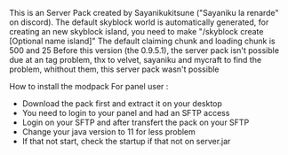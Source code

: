 This is an Server Pack created by Sayanikukitsune ("Sayaniku la renarde" on discord).
The default skyblock world is automatically generated, for creating an new skyblock island, you need to make "/skyblock create [Optional name island]"
The default claiming chunk and loading chunk is 500 and 25
Before this version (the 0.9.5.1), the server pack isn't possible due at an tag problem, thx to velvet, sayaniku and mycraft to find the problem, whithout them, this server pack wasn't possible

How to install the modpack
For panel user :
- Download the pack first and extract it on your desktop
- You need to login to your panel and had an SFTP access
- Login on your SFTP and after transfert the pack on your SFTP
- Change your java version to 11 for less problem
- If that not start, check the startup if that not on server.jar
  

